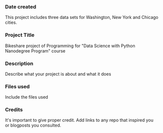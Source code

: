 ### Date created
This project includes three data sets for Washington, New York and Chicago cities.

### Project Title
Bikeshare project of Programming for "Data Science with Python Nanodegree Program" course

### Description
Describe what your project is about and what it does

### Files used
Include the files used

### Credits
It's important to give proper credit. Add links to any repo that inspired you or blogposts you consulted.
